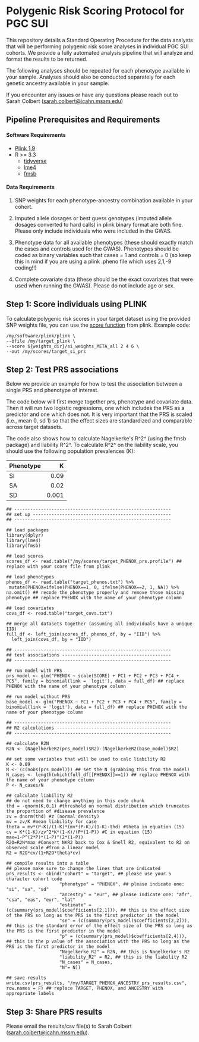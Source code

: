 # Polygenic Risk Scoring Protocol for PGC SUI
This repository details a Standard Operating Procedure for the data analysts that will be performing polygenic risk score analyses in individual PGC SUI cohorts. We provide a fully automated analysis pipeline that will analyze and format the results to be returned.

The following analyses should be repeated for each phenotype available in your sample. Analyses should also be conducted separately for each genetic ancestry available in your sample. 

If you encounter any issues or have any questions please reach out to Sarah Colbert (sarah.colbert@icahn.mssm.edu)

## Pipeline Prerequisites and Requirements

#### Software Requirements

* [Plink 1.9](https://www.cog-genomics.org/plink/)
* R >= 3.3
  * [tidyverse](https://github.com/tidyverse/tidyverse)
  * [lme4](https://cran.r-project.org/web/packages/lme4/index.html)
  * [fmsb](https://cran.r-project.org/web/packages/fmsb/index.html)

#### Data Requirements

1) SNP weights for each phenotype-ancestry combination available in your cohort.

2) Imputed allele dosages or best guess genotypes (imputed allele dosages converted to hard calls) in plink binary format are both fine. Please only include individuals who were included in the GWAS. 

3) Phenotype data for all available phenotypes (these should exactly match the cases and controls used for the GWAS). Phenotypes should be coded as binary variables such that cases = 1 and controls = 0 (so keep this in mind if you are using a plink .pheno file which uses 2,1,-9 coding!!)

4) Complete covariate data (these should be the exact covariates that were used when running the GWAS). Please do not include age or sex. 


## Step 1: Score individuals using PLINK

To calculate polygenic risk scores in your target dataset using the provided SNP weights file, you can use the [score function](https://www.cog-genomics.org/plink/1.9/score) from plink. Example code: 

```
/my/software/plink/plink \
--bfile /my/target_plink \
--score ${weights_dir}/si_weights_META_all 2 4 6 \
--out /my/scores/target_si_prs
```

## Step 2: Test PRS associations

Below we provide an example for how to test the association between a single PRS and phenotype of interest.

The code below will first merge together prs, phenotype and covariate data. Then it will run two logistic regressions, one which includes the PRS as a predictor and one which does not. It is very important that the PRS is scaled (i.e., mean 0, sd 1) so that the effect sizes are standardized and comparable across target datasets. 

The code also shows how to calculate Nagelkerke's R^2^ (using the fmsb package) and liability R^2^. To calculate R^2^ on the liability scale, you should use the following population prevalences (K): 

| Phenotype | K             |
| :-------- |--------------:|
| SI        | 0.09          |
| SA        | 0.02          |
| SD        | 0.001         |

```
## -----------------------------------------------------------
## set up ----------------------------------------------------
## -----------------------------------------------------------

## load packages
library(dplyr)
library(lme4)
library(fmsb)

## load scores
scores_df <- read.table("/my/scores/target_PHENOX_prs.profile") ## replace with your score file from plink

## load phenotypes
phenos_df <- read.table("target_phenos.txt") %>%
 mutate(PHENOX=ifelse(PHENOX==1, 0, ifelse(PHENOX==2, 1, NA)) %>% na.omit() ## recode the phenotype properly and remove those missing phenotype ## replace PHENOX with the name of your phenotype column

## load covariates
covs_df <- read.table("target_covs.txt")

## merge all datasets together (assuming all individuals have a unique IID)
full_df <- left_join(scores_df, phenos_df, by = "IID") %>%
  left_join(covs_df, by = "IID")

## -----------------------------------------------------------
## test associations -----------------------------------------
## -----------------------------------------------------------

## run model with PRS
prs_model <- glm("PHENOX ~ scale(SCORE) + PC1 + PC2 + PC3 + PC4 + PC5", family = binomial(link = 'logit'), data = full_df) ## replace PHENOX with the name of your phenotype column

## run model without PRS
base_model <- glm("PHENOX ~ PC1 + PC2 + PC3 + PC4 + PC5", family = binomial(link = 'logit'), data = full_df) ## replace PHENOX with the name of your phenotype column

## -----------------------------------------------------------
## R2 calculations -------------------------------------------
## -----------------------------------------------------------

## calculate R2N
R2N <- (NagelkerkeR2(prs_model)$R2)-(NagelkerkeR2(base_model)$R2)

## set some variables that will be used to calc liability R2
K <- 0.09
N <- (c(nobs(prs_model))) ## set the N (grabbing this from the model)
N_cases <- length(which(full_df[[PHENOX]]==1)) ## replace PHENOX with the name of your phenotype column
P <- N_cases/N

## calculate liability R2
## do not need to change anything in this code chunk
thd = -qnorm(K,0,1) #threshold on normal distribution which truncates the proportion of #disease prevalence
zv = dnorm(thd) #z (normal density)
mv = zv/K #mean liability for case
theta = mv*(P-K)/(1-K)*(mv*(P-K)/(1-K)-thd) #theta in equation (15)
cv = K*(1-K)/zv^2*K*(1-K)/(P*(1-P)) #C in equation (15) 
max=1-P^(2*P)*(1-P)^(2*(1-P))
R2O=R2N*max #Convert NKR2 back to Cox & Snell R2, equivalent to R2 on observed scale #from a linear model
R2 = R2O*cv/(1+R2O*theta*cv)

## compile results into a table
## please make sure to change the lines that are indicated
prs_results <- cbind("cohort" = "target", ## please use your 5 character cohort code 
                    "phenotype" = "PHENOX", ## please indicate one: "si", "sa", "sd"
                    "ancestry" = "eur", ## please indicate one: "afr", "csa", "eas", "eur", "lat" 
                    "estimate" = (c(summary(prs_model)$coefficients[2,1])), ## this is the effect size of the PRS so long as the PRS is the first predictor in the model 
                    "se" = (c(summary(prs_model)$coefficients[2,2])), ## this is the standard error of the effect size of the PRS so long as the PRS is the first predictor in the model 
                    "p" = (c(summary(prs_model)$coefficients[2,4])), ## this is the p value of the association with the PRS so long as the PRS is the first predictor in the model
                    "Nagelkerke_R2" = R2N, ## this is Nagelkerke's R2
                    "liability_R2" = R2, ## this is the liability R2
                    "N_cases" = N_cases, 
                    "N"= N))

## save results
write.csv(prs_results, "/my/TARGET_PHENOX_ANCESTRY_prs_results.csv", row.names = F) ## replace TARGET, PHENOX, and ANCESTRY with appropriate labels

```

## Step 3: Share PRS results

Please email the results/csv file(s) to Sarah Colbert (sarah.colbert@icahn.mssm.edu). 
